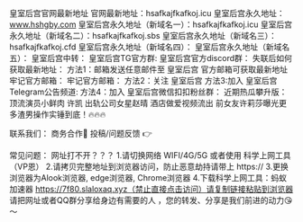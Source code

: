 皇室后宫官网最新地址
官网最新地址：hsafkajfkafkoj.icu
皇室后宫永久地址：www.hshgby.com
皇室后宫永久地址（新域名一）：hsafkajfkafkoj.icu
皇室后宫永久地址（新域名二）：hsafkajfkafkoj.sbs
皇室后宫永久地址（新域名三）：hsafkajfkafkoj.cfd
皇室后宫永久地址（新域名四）：
皇室后宫永久地址（新域名五）：
皇室后宫中转：
皇室后宫TG官方群: 
皇室后宫官方discord群：
失联后如何获取最新地址：
方法1：邮箱发送任意邮件至 皇室后宫 官方邮箱可获取最新地址
牢记官方邮箱：
牢记官方邮箱：
方法2：关注 皇室后宫
方法3:加入 皇室后宫Telegram公告频道:
方法4：加入 皇室后宫微信扣扣粉丝群：
近期热瓜攀升版： 顶流演员小鲜肉 许凯 出轨公司女星赵晴 酒店做爱视频流出 前女友许莉莎曝光更多渣男操作实锤到底！🔥🔥🔥

联系我们： 商务合作🤝 
投稿/问题反馈 👉 

常见问题：
网址打不开？？？
1.请切换网络 WIFI/4G/5G 或者使用 科学上网工具（VP恩）
2.请拷贝完整地址到浏览器访问，防止恶意劫持请带上 https://
3.更换浏览器为Alook浏览器, edge浏览器, Chrome浏览器
4.下载科学上网工具：蚂蚁加速器 https://7f80.slaloxaq.xyz（禁止直接点击访问）请复制链接粘贴到浏览器
请把网址或者QQ群分享给身边有需要的人 ，您的转发、分享是我们前进的动力😘～
